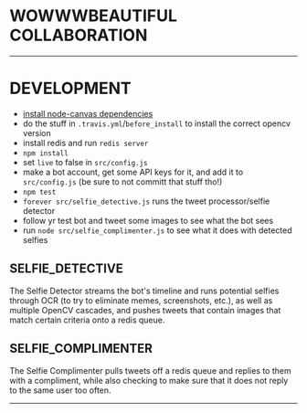 # WOWWWBEAUTIFUL COLLABORATION
---------------------------------------------------

# DEVELOPMENT
- [install node-canvas dependencies](https://github.com/Automattic/node-canvas/wiki)
- do the stuff in `.travis.yml`/`before_install` to install the correct opencv version
- install redis and run `redis server`
- `npm install`
- set `live` to false in `src/config.js`
- make a bot account, get some API keys for it, and add it to `src/config.js` (be sure to not committ that stuff tho!)
- `npm test`
- `forever src/selfie_detective.js` runs the tweet processor/selfie detector
- follow yr test bot and tweet some images to see what the bot sees
- run `node src/selfie_complimenter.js` to see what it does with detected selfies

SELFIE_DETECTIVE
---------------------

The Selfie Detector streams the bot's timeline 
and runs potential selfies through OCR (to try to eliminate memes, screenshots, etc.),
as well as multiple OpenCV cascades,
and pushes tweets that contain images that match certain criteria onto a redis queue.

SELFIE_COMPLIMENTER
-----------------------

The Selfie Complimenter pulls tweets off a redis queue and replies to them with a compliment,
while also checking to make sure that it does not reply to the same user too often.

-------------------------------


